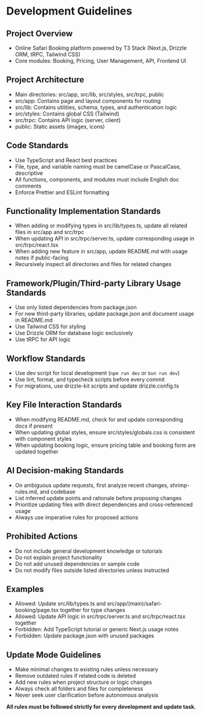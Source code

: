 # Development Guidelines

## Project Overview
- Online Safari Booking platform powered by T3 Stack (Next.js, Drizzle ORM, tRPC, Tailwind CSS)
- Core modules: Booking, Pricing, User Management, API, Frontend UI

## Project Architecture
- Main directories: src/app, src/lib, src/styles, src/trpc, public
- src/app: Contains page and layout components for routing
- src/lib: Contains utilities, schema, types, and authentication logic
- src/styles: Contains global CSS (Tailwind)
- src/trpc: Contains API logic (server, client)
- public: Static assets (images, icons)

## Code Standards
- Use TypeScript and React best practices
- File, type, and variable naming must be camelCase or PascalCase, descriptive
- All functions, components, and modules must include English doc comments
- Enforce Prettier and ESLint formatting

## Functionality Implementation Standards
- When adding or modifying types in src/lib/types.ts, update all related files in src/app and src/trpc
- When updating API in src/trpc/server.ts, update corresponding usage in src/trpc/react.tsx
- When adding new feature in src/app, update README.md with usage notes if public-facing
- Recursively inspect all directories and files for related changes

## Framework/Plugin/Third-party Library Usage Standards
- Use only listed dependencies from package.json
- For new third-party libraries, update package.json and document usage in README.md
- Use Tailwind CSS for styling
- Use Drizzle ORM for database logic exclusively
- Use tRPC for API logic

## Workflow Standards
- Use dev script for local development (`npm run dev` or `bun run dev`)
- Use lint, format, and typecheck scripts before every commit
- For migrations, use drizzle-kit scripts and update drizzle.config.ts

## Key File Interaction Standards
- When modifying README.md, check for and update corresponding docs if present
- When updating global styles, ensure src/styles/globals.css is consistent with component styles
- When updating booking logic, ensure pricing table and booking form are updated together

## AI Decision-making Standards
- On ambiguous update requests, first analyze recent changes, shrimp-rules.md, and codebase
- List inferred update points and rationale before proposing changes
- Prioritize updating files with direct dependencies and cross-referenced usage
- Always use imperative rules for proposed actions

## Prohibited Actions
- Do not include general development knowledge or tutorials
- Do not explain project functionality
- Do not add unused dependencies or sample code
- Do not modify files outside listed directories unless instructed

## Examples
- Allowed: Update src/lib/types.ts and src/app/(main)/safari-booking/page.tsx together for type changes
- Allowed: Update API logic in src/trpc/server.ts and src/trpc/react.tsx together
- Forbidden: Add TypeScript tutorial or generic Next.js usage notes
- Forbidden: Update package.json with unused packages

## Update Mode Guidelines
- Make minimal changes to existing rules unless necessary
- Remove outdated rules if related code is deleted
- Add new rules when project structure or logic changes
- Always check all folders and files for completeness
- Never seek user clarification before autonomous analysis

**All rules must be followed strictly for every development and update task.**

